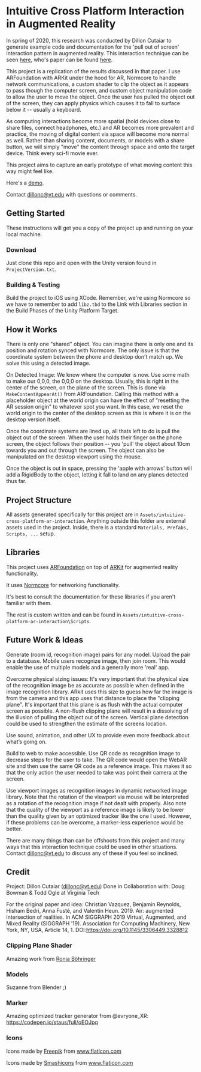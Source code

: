 # Intuitive Cross Platform Interaction in Augmented Reality
In spring of 2020, this research was conducted by Dillon Cutaiar to generate example code and documentation for the 'pull out of screen' interaction pattern in augmented reality. This interaction technique can be seen [here](https://twitter.com/ptcrealitylab/status/1154375767956119554?lang=en), who's paper can be found [here](https://dl.acm.org/doi/10.1145/3306449.3328812).

This project is a replication of the results discussed in that paper. I use ARFoundation with ARKit under the hood for AR, Normcore to handle network communications, a custom shader to clip the object as it appears to pass though the computer screen, and custom object manipulation code to allow the user to move the object. Once the user has pulled the object out of the screen, they can apply physics which causes it to fall to surface below it -- usually a keyboard.

As computing interactions become more spatial (hold devices close to share files, connect headphones, etc.) and AR becomes more prevalent and practice, the moving of digital content via space will become more normal as well. Rather than sharing content, documents, or models with a share button, we will simply "move" the content through space and onto the target device. Think every sci-fi movie ever.

This project aims to capture an early prototype of what moving content this way might feel like.

Here's a [demo](https://youtu.be/AGNKFUgsUr4).

Contact dillonc@vt.edu with questions or comments.

## Getting Started
These instructions will get you a copy of the project up and running on your local machine. 

### Download
Just clone this repo and open with the Unity version found in `ProjectVersion.txt`.

### Building & Testing
Build the project to iOS using XCode. Remember, we're using Normcore so we have to remember to add `libz.tbd` to the Link with Libraries section in the Build Phases of the Unity Platform Target.

## How it Works
There is only one "shared" object. You can imagine there is only one and its position and rotation synced with Normcore. The only issue is that the coordinate system between the phone and desktop don't match up. We solve this using a detected image.

On Detected Image:
We know where the computer is now. Use some math to make our 0,0,0, the 0,0,0 on the desktop. Usually, this is right in the center of the screen, on the plane of the screen. This is done via `MakeContentAppearAt()` from ARFoundation. Calling this method with a placeholder object at the world origin can have the effect of "resetting the AR session origin" to whatever spot you want. In this case, we reset the world origin to the center of the desktop screen as this is where it is on the desktop version itself.

Once the coordinate systems are lined up, all thats left to do is pull the object out of the screen. When the user holds their finger on the phone screen, the object follows their position -- you 'pull' the object about 10cm towards you and out through the screen. The object can also be manipulated on the desktop viewport using the mouse.

Once the object is out in space, pressing the 'apple with arrows' button will add a RigidBody to the object, letting it fall to land on any planes detected thus far.

## Project Structure

All assets generated specifically for this project are in `Assets/intuitive-cross-platform-ar-interaction`. Anything outside this folder are external assets used in the project. Inside, there is a standard `Materials, Prefabs, Scripts, ...` setup.

## Libraries

This project uses [ARFoundation](https://unity.com/unity/features/arfoundation) on top of [ARKit](https://developer.apple.com/augmented-reality/) for augmented reality functionality.

It uses [Normcore](https://normcore.io/?utm_source=normalvr.com) for networking functionality.

It's best to consult the documentation for these libraries if you aren't familiar with them.

The rest is custom written and can be found in `Assets/intuitive-cross-platform-ar-interaction\Scripts`.

## Future Work & Ideas

Generate (room id, recognition image) pairs for any model. Upload the pair to a database. Mobile users recognize image, then join room. This would enable the use of multiple models and a generally more 'real' app.

Overcome physical sizing issues: It's very important that the physical size of the recognition image be as accurate as possible when defined in the image recognition library. ARkit uses this size to guess how far the image is from the camera and this app uses that distance to place the "clipping plane". It's important that this plane is as flush with the actual computer screen as possible. A non-flush clipping plane will result in a dissolving of the illusion of pulling the object out of the screen. Vertical plane detection could be used to strengthen the estimate of the screens location.

Use sound, animation, and other UX to provide even more feedback about what’s going on.

Build to web to make accessible. Use QR code as recognition image to decrease steps for the user to take. The QR code would open the WebAR site and then use the same QR code as a reference image. This makes it so that the only action the user needed to take was point their camera at the screen.

Use viewport images as recognition images in dynamic networked image library. Note that the rotation of the viewport via mouse will be interpreted as a rotation of the recognition image if not dealt with properly. Also note that the quality of the viewport as a reference image is likely to be lower than the quality given by an optimized tracker like the one I used. However, if these problems can be overcome, a marker-less experience would be better.

There are many things than can be offshoots from this project and many ways that this interaction technique could be used in other situations. Contact dillonc@vt.edu to discuss any of these if you feel so inclined.

## Credit

Project: Dillon Cutaiar (dillonc@vt.edu)
Done in Collaboration with: Doug Bowman & Todd Ogle at Virginia Tech

For the original paper and idea:
Christian Vazquez, Benjamin Reynolds, Hisham Bedri, Anna Fusté, and Valentin Heun. 2019. Air: augmented intersection of realities. In ACM SIGGRAPH 2019 Virtual, Augmented, and Mixed Reality (SIGGRAPH ’19). Association for Computing Machinery, New York, NY, USA, Article 14, 1. DOI:https://doi.org/10.1145/3306449.3328812

### Clipping Plane Shader
Amazing work from [Ronja Böhringer](https://www.ronja-tutorials.com/2018/08/06/plane-clipping.html)

### Models
Suzanne from Blender ;)

### Marker
Amazing optimized tracker generator from @evryone_XR:
https://codepen.io/staus/full/oEOJpq

### Icons
<div>Icons made by <a href="https://www.flaticon.com/authors/freepik" title="Freepik">Freepik</a> from <a href="https://www.flaticon.com/" title="Flaticon">www.flaticon.com</a></div>

Icons made by <a href="https://www.flaticon.com/authors/smashicons" title="Smashicons">Smashicons</a> from <a href="https://www.flaticon.com/" title="Flaticon"> www.flaticon.com</a>
